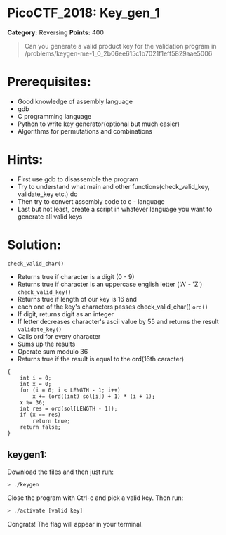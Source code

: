 # PicoCTF_2018: Key_gen_1

**Category:** Reversing 
**Points:** 400
>Can you generate a valid product key for the validation program in /problems/keygen-me-1_0_2b06ee615c1b7021f1eff5829aae5006

# Prerequisites:
  - Good knowledge of assembly language
  - gdb 
  - C programming language
  - Python to write key generator(optional but much easier)
  - Algorithms for permutations and combinations

# Hints:
  - First use gdb to disassemble the program
  - Try to understand what main and other functions(check_valid_key, validate_key etc.) do
  - Then try to convert assembly code to c - language
  - Last but not least, create a script in whatever language you want to generate all valid keys
# Solution:
``` check_valid_char() ```
  - Returns true if character is a digit (0 - 9)
  - Returns true if character is an uppercase english letter ('A' - 'Z')
``` check_valid_key() ```
  - Returns true if length of our key is 16 and
  - each one of the key's characters passes check_valid_char()
``` ord() ```
  - If digit, returns digit as an integer
  - If letter decreases character's ascii value by 55 and returns the result
``` validate_key() ```
  - Calls ord for every character
  - Sums up the results
  - Operate sum modulo 36
  - Returns true if the result is equal to the ord(16th caracter)
```Cbool validate_key(char sol[], int last)
{
	int i = 0;
	int x = 0;
	for (i = 0; i < LENGTH - 1; i++)
		x += (ord((int) sol[i]) + 1) * (i + 1);
	x %= 36;
	int res = ord(sol[LENGTH - 1]);
	if (x == res)
		return true;
	return false;
}
```
  

## keygen1:

Download the files and then just run:
```bash
> ./keygen 
```
Close the program with Ctrl-c and pick a valid key.
Then run:
```bash
> ./activate [valid key]
```
Congrats! The flag will appear in your terminal.
